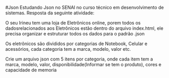 #Json
Estudando Json no SENAI no curso técnico em desenvolvimento de sistemas. Resposta da seguinte atividade:

O seu Irineu tem uma loja de Eletrônicos online, porem todos os dadosrelacionados aos Eletrônicos estão dentro do arquivo index.html, ele precisa organizar e estruturar todos os dados para o padrão .json 

Os eletrônicos são divididos por categorias de Notebook, Celular e acessórios, cada categoria tem a marca, modelo, valor etc.

Crie um arquivo json com 5 itens por categoria, onde cada item tem a marca, modelo, valor, disponibilidade(Informar se tem o produto), cores e capacidade de memoria 
 
 
